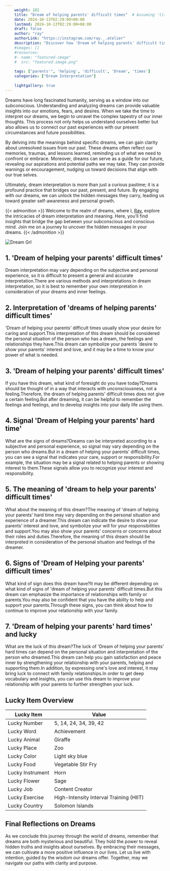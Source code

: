 ```yaml
---
    weight: 182
    title: "Dream of helping parents' difficult times"  # Assuming 'title' column exists
    date: 2024-10-13T02:29:00+08:00
    lastmod: 2024-10-13T02:29:00+08:00
    draft: false
    author: "ray"
    authorLink: "https://instagram.com/ray._.atelier"
    description: "Discover how 'Dream of helping parents' difficult times' can interpret your future and uncover its significant meanings in your life."
    #images: []
    #resources:
    #- name: "featured-image"
    #  src: "featured-image.png"
    
    tags: ["parents'", 'helping', 'difficult', 'Dream', 'times']
    categories: ["Dream Interpretation"]
    
    lightgallery: true
---
```

    
Dreams have long fascinated humanity, serving as a window into our subconscious. Understanding and analyzing dreams can provide valuable insights into our emotions, fears, and desires. When we take the time to interpret our dreams, we begin to unravel the complex tapestry of our inner thoughts. This process not only helps us understand ourselves better but also allows us to connect our past experiences with our present circumstances and future possibilities.

By delving into the meanings behind specific dreams, we can gain clarity about unresolved issues from our past. These dreams often reflect our memories, traumas, and lessons learned, reminding us of what we need to confront or embrace. Moreover, dreams can serve as a guide for our future, revealing our aspirations and potential paths we may take. They can provide warnings or encouragement, nudging us toward decisions that align with our true selves.

Ultimately, dream interpretation is more than just a curious pastime; it is a profound practice that bridges our past, present, and future. By engaging with our dreams, we can unlock the hidden messages they carry, leading us toward greater self-awareness and personal growth.

{{< admonition >}}
Welcome to the realm of dreams, where I, [Ray](https://instagram.com/ray._.atelier), explore the intricacies of dream interpretation and meaning. Here, you’ll find insights that bridge the gap between your subconscious and conscious mind. Join me on a journey to uncover the hidden messages in your dreams.
{{< /admonition >}}

![Dream Grl](https://cdn.pixabay.com/photo/2017/11/02/03/35/gothic-2910057_1280.jpg "Dream Grl")

## 1. 'Dream of helping your parents' difficult times'
Dream interpretation may vary depending on the subjective and personal experience, so it is difficult to present a general and accurate interpretation.There are various methods and interpretations in dream interpretation, so it is best to remember your own interpretation in consideration of your dreams and inner feelings.

## 2. Interpretation of 'dreams of helping parents' difficult times'
'Dream of helping your parents' difficult times usually show your desire for caring and support.This interpretation of this dream should be considered the personal situation of the person who has a dream, the feelings and relationships they have.This dream can symbolize your parents 'desire to show your parents' interest and love, and it may be a time to know your power of what is needed.

## 3. 'Dream of helping your parents' difficult times'
If you have this dream, what kind of foresight do you have today?Dreams should be thought of in a way that interacts with unconsciousness, not a feeling.Therefore, the dream of helping parents' difficult times does not give a certain feeling.But after dreaming, it can be helpful to remember the feelings and feelings, and to develop insights into your daily life using them.

## 4. Signal 'Dream of Helping your parents' hard time'
What are the signs of dreams?Dreams can be interpreted according to a subjective and personal experience, so signal may vary depending on the person who dreams.But in a dream of helping your parents' difficult times, you can see a signal that indicates your care, support or responsibility.For example, the situation may be a signal related to helping parents or showing interest to them.These signals allow you to recognize your interest and responsibility.

## 5. The meaning of 'dream to help your parents' difficult times'
What about the meaning of this dream?The meaning of 'dream of helping your parents' hard time may vary depending on the personal situation and experience of a dreamer.This dream can indicate the desire to show your parents' interest and love, and symbolize your will for your responsibilities and support.You may also show your parents' concerns or concerns about their roles and duties.Therefore, the meaning of this dream should be interpreted in consideration of the personal situation and feelings of the dreamer.

## 6. Signs of 'Dream of Helping your parents' difficult times'
What kind of sign does this dream have?It may be different depending on what kind of signs of 'dream of helping your parents' difficult times.But this dream can emphasize the importance of relationships with family or parents.You may also be confident that you have the ability to help and support your parents.Through these signs, you can think about how to continue to improve your relationship with your family.

## 7. 'Dream of helping your parents' hard times' and lucky
What are the luck of this dream?The luck of 'Dream of helping your parents' hard times can depend on the personal situation and interpretation of the person who dreamed.This dream can help you gain satisfaction and peace inner by strengthening your relationship with your parents, helping and supporting them.In addition, by expressing one's love and interest, it may bring luck to connect with family relationships.In order to get deep vocabulary and insights, you can use this dream to improve your relationship with your parents to further strengthen your luck.

## Lucky Item Overview
| Lucky Item          | Value              |
|---------------|--------------------|
| Lucky Number        | 5, 14, 24, 34, 39, 42  |
| Lucky Word          | Achievement |
| Lucky Animal        | Giraffe |
| Lucky Place         | Zoo     |
| Lucky Color         | Light sky blue     |
| Lucky Food          | Vegetable Stir Fry      |
| Lucky Instrument    | Horn |
| Lucky Flower        | Sage    |
| Lucky Job           | Content Creator       |
| Lucky Exercise      | High-Intensity Interval Training (HIIT)  |
| Lucky Country       | Solomon Islands    |


##  Final Reflections on Dreams

As we conclude this journey through the world of dreams, remember that dreams are both mysterious and beautiful. They hold the power to reveal hidden truths and insights about ourselves. By embracing their messages, we can cultivate a more positive influence in our lives. Let us live with intention, guided by the wisdom our dreams offer. Together, may we navigate our paths with clarity and purpose.
